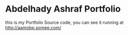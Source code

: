 # Abdelhady Ashraf Portfolio
this is my Portfoilo Source code, you can see it running at http://aamobp.somee.com/
